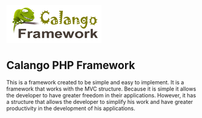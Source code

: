 ![Banner](public/img/banner.png)

# Calango PHP Framework

This is a framework created to be simple and easy to implement. It is a framework that works with the MVC structure. Because it is simple it allows the developer to have greater freedom in their applications. However, it has a structure that allows the developer to simplify his work and have greater productivity in the development of his applications.
